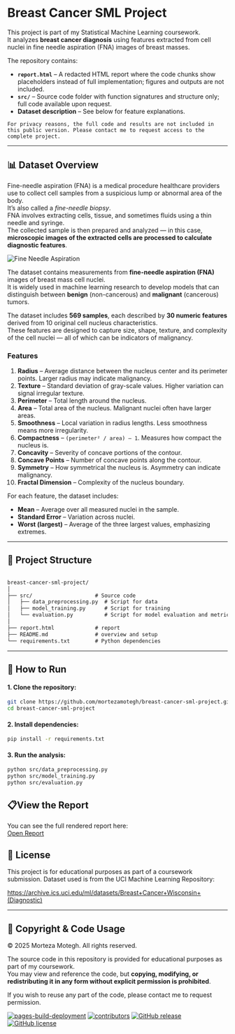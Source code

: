 # Breast Cancer SML Project

This project is part of my Statistical Machine Learning coursework.  
It analyzes **breast cancer diagnosis** using features extracted from cell nuclei in fine needle aspiration (FNA) images of breast masses.

The repository contains:
- **`report.html`** – A redacted HTML report where the code chunks show placeholders instead of full implementation; figures and outputs are not included.
- **`src/`** – Source code folder with function signatures and structure only; full code available upon request.
- **Dataset description** – See below for feature explanations.

```
For privacy reasons, the full code and results are not included in this public version. Please contact me to request access to the complete project.
````
---

## 📊 Dataset Overview

Fine-needle aspiration (FNA) is a medical procedure healthcare providers use to collect cell samples from a suspicious lump or abnormal area of the body.  
It’s also called a *fine-needle biopsy*.  
FNA involves extracting cells, tissue, and sometimes fluids using a thin needle and syringe.  
The collected sample is then prepared and analyzed — in this case, **microscopic images of the extracted cells are processed to calculate diagnostic features**.

![Fine Needle Aspiration](images/fna.jpg)

The dataset contains measurements from **fine-needle aspiration (FNA)** images of breast mass cell nuclei.  
It is widely used in machine learning research to develop models that can distinguish between **benign** (non-cancerous) and **malignant** (cancerous) tumors.  

The dataset includes **569 samples**, each described by **30 numeric features** derived from 10 original cell nucleus characteristics.  
These features are designed to capture size, shape, texture, and complexity of the cell nuclei — all of which can be indicators of malignancy.



### Features

1. **Radius** – Average distance between the nucleus center and its perimeter points. Larger radius may indicate malignancy.
2. **Texture** – Standard deviation of gray-scale values. Higher variation can signal irregular texture.
3. **Perimeter** – Total length around the nucleus.
4. **Area** – Total area of the nucleus. Malignant nuclei often have larger areas.
5. **Smoothness** – Local variation in radius lengths. Less smoothness means more irregularity.
6. **Compactness** – `(perimeter² / area) – 1`. Measures how compact the nucleus is.
7. **Concavity** – Severity of concave portions of the contour.
8. **Concave Points** – Number of concave points along the contour.
9. **Symmetry** – How symmetrical the nucleus is. Asymmetry can indicate malignancy.
10. **Fractal Dimension** – Complexity of the nucleus boundary.

For each feature, the dataset includes:
- **Mean** – Average over all measured nuclei in the sample.
- **Standard Error** – Variation across nuclei.
- **Worst (largest)** – Average of the three largest values, emphasizing extremes.

---

## 📂 Project Structure

```markdown

breast-cancer-sml-project/
│
├── src/                    # Source code 
│   ├── data_preprocessing.py  # Script for data 
│   ├── model_training.py      # Script for training
│   └── evaluation.py          # Script for model evaluation and metrics
│
├── report.html             # report 
├── README.md               # overview and setup
└── requirements.txt        # Python dependencies 

```
---

## 🚀 How to Run


#### 1. Clone the repository:

   ```bash
   git clone https://github.com/mortezamotegh/breast-cancer-sml-project.git
   cd breast-cancer-sml-project
   ```


#### 2. Install dependencies:
   ```bash
   pip install -r requirements.txt
   ```

#### 3. Run the analysis:
   ``` bash
  python src/data_preprocessing.py
  python src/model_training.py
  python src/evaluation.py
   ```

## 📋View the Report

You can see the full rendered report here:  
[Open Report](https://tezamo.github.io/breast-cancer-sml-project/report.html)


## 📜 License
This project is for educational purposes as part of a coursework submission.
Dataset used is from the UCI Machine Learning Repository:  

https://archive.ics.uci.edu/ml/datasets/Breast+Cancer+Wisconsin+(Diagnostic)

---

## 📌 Copyright & Code Usage

© 2025 Morteza Motegh. All rights reserved.  

The source code in this repository is provided for educational purposes as part of my coursework.  
You may view and reference the code, but **copying, modifying, or redistributing it in any form without explicit permission is prohibited**.  

If you wish to reuse any part of the code, please contact me to request permission.


[![pages-build-deployment](https://github.com/mortezamotegh/breast-cancer-sml-project/actions/workflows/pages/pages-build-deployment/badge.svg)](https://github.com/mortezamotegh/breast-cancer-sml-project/actions/workflows/pages/pages-build-deployment)
[![contributors](https://img.shields.io/github/contributors/mortezamotegh/breast-cancer-sml-project.svg)](https://github.com/mortezamotegh/breast-cancer-sml-project/graphs/contributors)
[![GitHub release](https://img.shields.io/github/v/release/mortezamotegh/breast-cancer-sml-project.svg)](https://GitHub.com/mortezamotegh/breast-cancer-sml-project/releases/)
[![GitHub license](https://img.shields.io/github/license/mortezamotegh/breast-cancer-sml-project.svg)](https://github.com/mortezamotegh/breast-cancer-sml-project/blob/main/LICENSE)




